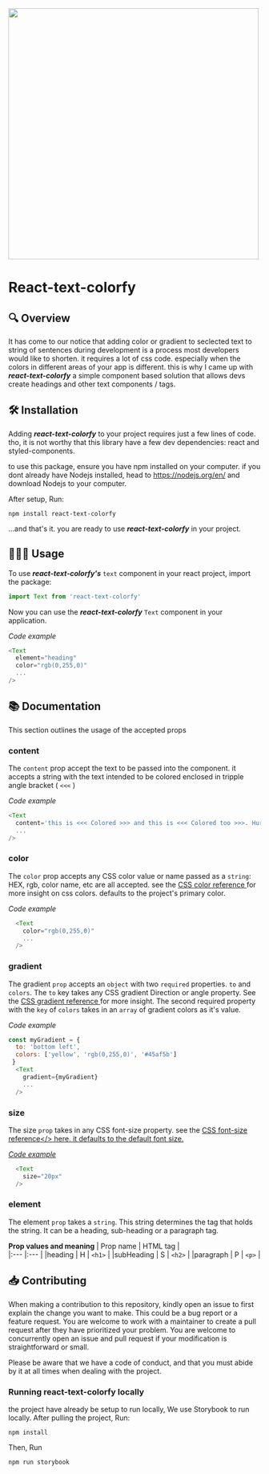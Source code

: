 <img src="https://user-images.githubusercontent.com/19647826/210170328-f007d18b-3b04-4339-b74b-3e115ff9fb80.png" width="500" height="auto" />

# React-text-colorfy

## 🔍 Overview
It has come to our notice that adding color or gradient to seclected text to string of sentences during development is a process most developers would like to shorten. it requires a lot of css code. especially when the colors in different areas of your app is different. 
this is why I came up with ***react-text-colorfy*** a simple component based solution that allows devs create headings and other text components / tags.

## 🛠️ Installation
Adding ***react-text-colorfy*** to your project requires just a few lines of code. tho, it is not worthy that this library have a few dev dependencies: react and styled-components.

to use this package, ensure you have npm installed on your computer. if you dont already have Nodejs installed, head to <a src="https:/https://nodejs.org/en//" target="_blank"> https://nodejs.org/en/ </a> and download Nodejs to your computer.

After setup, Run:

```
npm install react-text-colorfy
```
...and that's it. you are ready to use ***react-text-colorfy*** in your project.

## 👨🏽‍💻 Usage
To use ***react-text-colorfy's*** `text` component in your react project, import the package:

```javascript
import Text from 'react-text-colorfy'
```
Now you can use the ***react-text-colorfy*** `Text` component in your application.

*Code example*
```javascript
<Text 
  element="heading"
  color="rgb(0,255,0)"
  ...
/>
```
## 📚 Documentation
This section outlines the usage of the accepted props

### content
The `content` prop accept the text to be passed into the component. it accepts a string with the text intended to be colored enclosed in tripple angle bracket ( `<<<` )

*Code example*
```javascript
<Text 
  content='this is <<< Colored >>> and this is <<< Colored too >>>. Hurray!'
  ...
/>
```

### color
The `color` prop accepts any CSS color value or name passed as a `string`: HEX, rgb, color name, etc are all accepted. see the <a href="https://www.w3schools.com/css/css3_colors.asp" target="_alt" >CSS color reference </a>  for more insight on css colors. defaults to the project's primary color.

*Code example*
```javascript
  <Text 
    color="rgb(0,255,0)"
    ...
  />
```

### gradient
The gradient `prop` accepts an `object` with two `required` properties. `to` and `colors`.
The `to` key takes any CSS gradient Direction or angle property. See the <a href="https://www.w3schools.com/css/css3_gradients.asp" target="_blank"> CSS gradient reference </a> for more insight.
The second required property with the `key` of `colors` takes in an `array` of gradient colors as it's value.

*Code example*
```javascript
const myGradient = {
  to: 'bottom left',
  colors: ['yellow', 'rgb(0,255,0)', '#45af5b']
 }
  <Text 
    gradient={myGradient}
    ...
  />
```

### size
The size `prop` takes in any CSS font-size property. see the <a href="https://www.w3schools.com/cssref/pr_font_font-size.php" target="_blank" >CSS font-size reference</> here. it defaults to the default font size.

*Code example*
```javascript
  <Text 
    size="20px"
  />
```
  
### element
The element `prop` takes a `string`. This string determines the tag that holds the string. It can be a heading, sub-heading or a paragraph tag.

**Prop values and meaning**
| Prop name |   HTML tag  |   
|:---       |:---         |
|heading &#124; H | `<h1>` |
|subHeading &#124; S | `<h2>` |
|paragraph &#124; P | `<p>` |
  
  
  

## 📥 Contributing 
When making a contribution to this repository, kindly open an issue to first explain the change you want to make. This could be a bug report or a feature request. You are welcome to work with a maintainer to create a pull request after they have prioritized your problem. You are welcome to concurrently open an issue and pull request if your modification is straightforward or small.

Please be aware that we have a code of conduct, and that you must abide by it at all times when dealing with the project.

### Running react-text-colorfy locally
the project have already be setup to run locally, We use Storybook to run locally.
After pulling the project, Run:
  ```
  npm install
  ```
  
  Then, Run
  
  ```
  npm run storybook
  ```
